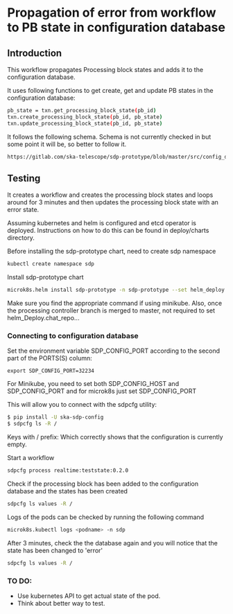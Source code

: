 # Propagation of error from workflow to PB state in configuration database

## Introduction

This workflow propagates Processing block states and adds it to the configuration database.


It uses following functions to get create, get and update PB states in the configuration database:
```bash
pb_state = txn.get_processing_block_state(pb_id)
txn.create_processing_block_state(pb_id, pb_state)
txn.update_processing_block_state(pb_id, pb_state)
```

It follows the following schema. Schema is not currently checked in but some point it will be, so better to follow it.

```html
https://gitlab.com/ska-telescope/sdp-prototype/blob/master/src/config_db/SCHEMA.md
```

## Testing

It creates a workflow and creates the processing block states and loops around for 3 minutes and then updates 
the processing block state with an error state. 

Assuming kubernetes and helm is configured and etcd operator is deployed. Instructions on how to do this can 
be found in deploy/charts directory.

Before installing the sdp-prototype chart, need to create sdp namespace

```bash
kubectl create namespace sdp
```

Install sdp-prototype chart

```bash
microk8s.helm install sdp-prototype -n sdp-prototype --set helm_deploy.chart_repo.ref=SIM-208/processing-controller
```
Make sure you find the appropriate command if using minikube.
Also, once the processing controller branch is merged to master, not required to set helm_Deploy.chat_repo...

### Connecting to configuration database

Set the environment variable SDP_CONFIG_PORT according to the second part of the PORTS(S) column:

```
export SDP_CONFIG_PORT=32234
```

For Minikube, you need to set both SDP_CONFIG_HOST and SDP_CONFIG_PORT and for microk8s just set SDP_CONFIG_PORT

This will allow you to connect with the sdpcfg utility:

```bash
$ pip install -U ska-sdp-config
$ sdpcfg ls -R /
```
Keys with / prefix:
Which correctly shows that the configuration is currently empty.

Start a workflow

```bash
sdpcfg process realtime:teststate:0.2.0
```

Check if the processing block has been added to the configuration database and the states has been created

```bash
sdpcfg ls values -R /
```

Logs of the pods can be checked by running the following command

```bash
microk8s.kubectl logs <podname> -n sdp
```

After 3 minutes, check the the database again and you will notice that the state has been changed to 'error'
```bash
sdpcfg ls values -R /
```


### TO DO:

- Use kubernetes API to get actual state of the pod.
- Think about better way to test.